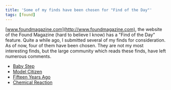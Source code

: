 ```yaml
---
title: 'Some of my finds have been chosen for "Find of the Day"'
tags: [found]
---
```


[www.foundmagazine.com](http://www.foundmagazine.com), the website of the Found Magazine (hard to believe I know) has a "Find of the Day" feature. Quite a while ago, I submitted several of my finds for consideration. As of now, four of them have been chosen. They are not my most interesting finds, but the large community which reads these finds, have left numerous comments.

- [Baby Step](http://www.foundmagazine.com/comments/1388)
- [Model Citizen](http://www.foundmagazine.com/comments/1387)
- [Fifteen Years Ago](http://www.foundmagazine.com/comments/1386)
- [Chemical Reaction](http://www.foundmagazine.com/comments/1389)
